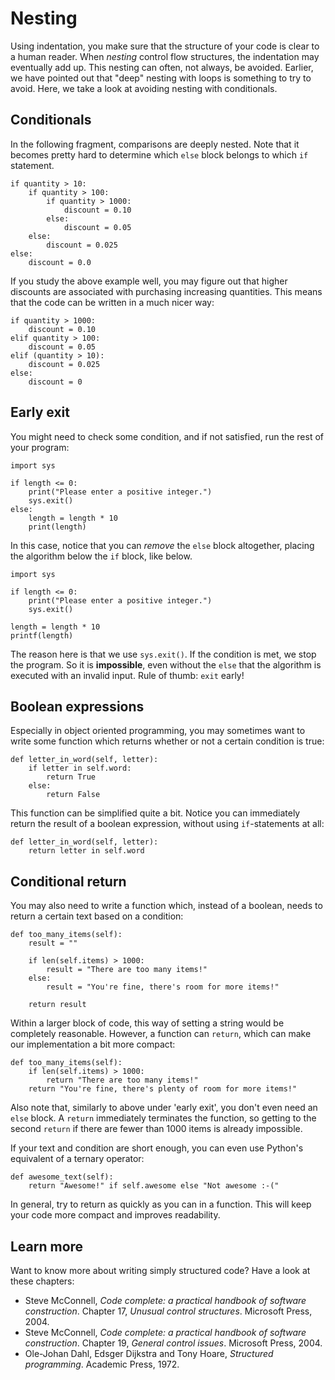 # Nesting

Using indentation, you make sure that the structure of your code is clear to a human reader. When *nesting* control flow structures, the indentation may eventually add up. This nesting can often, not always, be avoided. Earlier, we have pointed out that "deep" nesting with loops is something to try to avoid. Here, we take a look at avoiding nesting with conditionals.

## Conditionals

In the following fragment, comparisons are deeply nested. Note that it becomes pretty hard to determine which `else` block belongs to which `if` statement.

    if quantity > 10:
        if quantity > 100:
            if quantity > 1000:
                discount = 0.10
            else:
                discount = 0.05
        else:
            discount = 0.025
    else:
        discount = 0.0

If you study the above example well, you may figure out that higher discounts are associated with purchasing increasing quantities. This means that the code can be written in a much nicer way:

    if quantity > 1000:
        discount = 0.10
    elif quantity > 100:
        discount = 0.05
    elif (quantity > 10):
        discount = 0.025
    else:
        discount = 0

## Early exit

You might need to check some condition, and if not satisfied, run the rest of your program:

    import sys

    if length <= 0:
        print("Please enter a positive integer.")
        sys.exit()
    else:
        length = length * 10
        print(length)

In this case, notice that you can *remove* the `else` block altogether, placing the algorithm below the `if` block, like below.

    import sys 

    if length <= 0:
        print("Please enter a positive integer.")
        sys.exit()

    length = length * 10
    printf(length)

The reason here is that we use `sys.exit()`. If the condition is met, we stop the program. So it is **impossible**, even without the `else` that the algorithm is executed with an invalid input. Rule of thumb: `exit` early!

## Boolean expressions

Especially in object oriented programming, you may sometimes want to write some function which returns whether or not a certain condition is true:

    def letter_in_word(self, letter):
        if letter in self.word:
            return True
        else:
            return False
            
This function can be simplified quite a bit. Notice you can immediately return the result of a boolean expression, without using `if`-statements at all:

    def letter_in_word(self, letter):
        return letter in self.word
        
## Conditional return

You may also need to write a function which, instead of a boolean, needs to return a certain text based on a condition:

    def too_many_items(self):
        result = ""
        
        if len(self.items) > 1000:
            result = "There are too many items!"
        else:
            result = "You're fine, there's room for more items!"
        
        return result
        
Within a larger block of code, this way of setting a string would be completely reasonable. However, a function can `return`, which can make our implementation a bit more compact:

    def too_many_items(self):
        if len(self.items) > 1000:
            return "There are too many items!"
        return "You're fine, there's plenty of room for more items!"
        
Also note that, similarly to above under 'early exit', you don't even need an `else` block. A `return` immediately terminates the function, so getting to the second `return` if there are fewer than 1000 items is already impossible.

If your text and condition are short enough, you can even use Python's equivalent of a ternary operator:

    def awesome_text(self):
        return "Awesome!" if self.awesome else "Not awesome :-("
        
In general, try to return as quickly as you can in a function. This will keep your code more compact and improves readability.

## Learn more

Want to know more about writing simply structured code? Have a look at these chapters:

- Steve McConnell, *Code complete: a practical handbook of software construction*. Chapter 17, *Unusual control structures*. Microsoft Press, 2004.
- Steve McConnell, *Code complete: a practical handbook of software construction*. Chapter 19, *General control issues*. Microsoft Press, 2004.
- Ole-Johan Dahl, Edsger Dijkstra and Tony Hoare, *Structured programming*. Academic Press, 1972.
